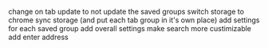 change on tab update to not update the saved groups
switch storage to chrome sync storage (and put each tab group in it's own place)
add settings for each saved group
add overall settings 
make search more custimizable 
    add enter address 
